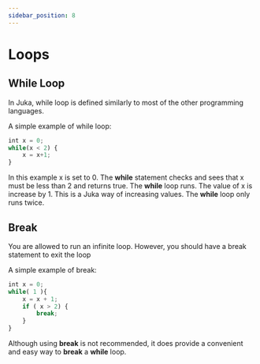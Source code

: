 ```yaml
---
sidebar_position: 8
---
```


# Loops

## While Loop

In Juka, while loop is defined similarly to most of the other programming languages.

A simple example of while loop:

```jsx
int x = 0;
while(x < 2) {
    x = x+1;
}
```

In this example x is set to 0. The **while** statement checks and sees that x must be less than 2 and returns true. The **while** loop runs. The value of x is increase by 1. This is a Juka way of increasing values. The **while** loop only runs twice.

## Break
You are allowed to run an infinite loop. However, you should have a break statement to exit the loop

A simple example of break:

```jsx
int x = 0;
while( 1 ){
    x = x + 1;
    if ( x > 2) {
        break;
    }
}
```

Although using **break** is not recommended, it does provide a convenient and easy way to **break** a **while** loop.